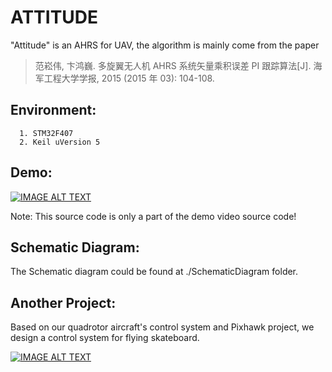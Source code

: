 # ATTITUDE

"Attitude" is an AHRS for UAV, the algorithm is mainly come from the paper 
> 范崧伟, 卞鸿巍. 多旋翼无人机 AHRS 系统矢量乘积误差 PI 跟踪算法[J]. 海军工程大学学报, 2015 (2015 年 03): 104-108.

## Environment:
```
  1. STM32F407
  2. Keil uVersion 5
```
## Demo:

[![IMAGE ALT TEXT](http://img.youtube.com/vi/lu3YBzcjbMQ/0.jpg)](https://www.youtube.com/embed/lu3YBzcjbMQ "DUT")

Note: This source code is only a part of the demo video source code!
## Schematic Diagram:
The Schematic diagram could be found at ./SchematicDiagram folder.


## Another Project:
Based on our quadrotor aircraft's control system and Pixhawk project, we design a control system for flying skateboard.

[![IMAGE ALT TEXT](http://img.youtube.com/vi/OMiPqYcYU0A/0.jpg)](https://www.youtube.com/embed/OMiPqYcYU0A "DUT")